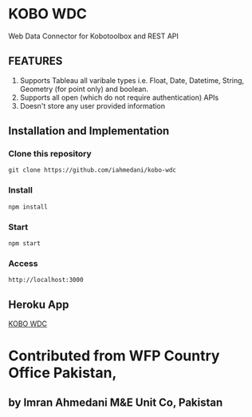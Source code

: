 # KOBO WDC
Web Data Connector for Kobotoolbox and REST API

## FEATURES
1. Supports Tableau all varibale types i.e. Float, Date, Datetime, String, Geometry (for point only) and boolean.
2. Supports all open (which do not require authentication) APIs
3. Doesn't store any user provided information


## Installation and Implementation
### Clone this repository
```
git clone https://github.com/iahmedani/kobo-wdc
```
### Install
```
npm install
```

### Start
```
npm start
```

### Access

```
http://localhost:3000
```

## Heroku App
[KOBO WDC](https://kwdc.herokuapp.com/)


# Contributed from WFP Country Office Pakistan,
## by Imran Ahmedani M&E Unit Co, Pakistan
